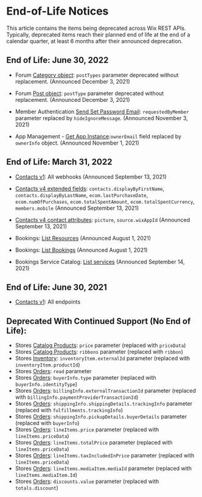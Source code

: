 # End-of-Life Notices

This article contains the items being deprecated across Wix REST APIs.
Typically, deprecated items reach their planned end of life at the end of a calendar quarter,
at least 6 months after their announced deprecation.

## End of Life: June 30, 2022

- Forum [Category object](https://dev.wix.com/api/rest/communities/wix-forum/category/category-object):
  `postTypes` parameter deprecated without replacement.
  (Announced December 3, 2021)

- Forum [Post object](https://dev.wix.com/api/rest/communities/wix-forum/post/post-object):
  `postType` parameter deprecated without replacement.
  (Announced December 3, 2021)

- Member Authentication [Send Set Password Email](https://dev.wix.com/api/rest/members/member-authentication/send-set-password-email):
  `requestedByMember` parameter replaced by `hideIgnoreMessage`.
  (Announced November 3, 2021)

- App Management - [Get App Instance](https://dev.wix.com/api/rest/app-management/apps/app-instance/get-app-instance):`ownerEmail` field replaced by `ownerInfo` object.
  (Announced November 1, 2021)

## End of Life: March 31, 2022

- [Contacts v1](https://dev.wix.com/api/rest/contacts/contacts): All webhooks
  (Announced September 13, 2021)

- [Contacts v4 extended fields](https://dev.wix.com/api/rest/contacts/contacts/sorting,-filtering,-and-searching#contacts_contacts_sorting,-filtering,-and-searching_extended-fields-filtering-sorting-and-searching):
  `contacts.displayByFirstName`, `contacts.displayByLastName`, `ecom.lastPurchaseDate`, `ecom.numOfPurchases`, `ecom.totalSpentAmount`, `ecom.totalSpentCurrency`, `members.mobile`
  (Announced September 13, 2021)

- [Contacts v4 contact attributes](https://dev.wix.com/api/rest/contacts/contacts/contacts-v4/contact-object):
  `picture`, `source.wixAppId`
  (Announced September 13, 2021)

- Bookings: [List Resources](https://dev.wix.com/api/rest/wix-bookings/resources/list-resources)
  (Announced August 1, 2021)

- Bookings: [List Bookings](https://dev.wix.com/api/rest/wix-bookings/bookings/bookings-reader/list-bookings) 
  (Announced August 1, 2021)

- Bookings Service Catalog: [List services](https://dev.wix.com/api/rest/wix-bookings/service-catalog/services/list-services)
  (Announced September 14, 2021)

## End of Life: June 30, 2021

- [Contacts v1](https://dev.wix.com/api/rest/contacts/contacts): All endpoints


## Deprecated With Continued Support (No End of Life):  
- Stores [Catalog Products](https://dev.wix.com/api/rest/wix-stores/catalog/products/product-object): `price` parameter (replaced with `priceData`)  
- Stores [Catalog Products](https://dev.wix.com/api/rest/wix-stores/catalog/products/product-object): `ribbons` parameter (replaced with `ribbon`)  
- Stores [Inventory](https://dev.wix.com/api/rest/wix-stores/inventory/get-inventory-variants): `inventoryItem.externalId` parameter (replaced with `inventoryItem.productId`)  
- Stores [Orders](https://dev.wix.com/api/rest/wix-stores/orders/order-object): `read` parameter  
- Stores [Orders](https://dev.wix.com/api/rest/wix-stores/orders/order-object): `buyerInfo.type` parameter (replaced with `buyerInfo.identityType`)  
- Stores [Orders](https://dev.wix.com/api/rest/wix-stores/orders/order-object): `billingInfo.externalTransactionId` parameter (replaced with `billingInfo.paymentProviderTransactionId`)  
- Stores [Orders](https://dev.wix.com/api/rest/wix-stores/orders/order-object): `shippingInfo.shippingDetails.trackingInfo` parameter (replaced with `fulfillments.trackingInfo`)  
- Stores [Orders](https://dev.wix.com/api/rest/wix-stores/orders/order-object): `shippingInfo.pickupDetails.buyerDetails` parameter (replaced with `buyerInfo`)  
- Stores [Orders](https://dev.wix.com/api/rest/wix-stores/orders/order-object): `lineItems.price` parameter (replaced with `lineItems.priceData`)  
- Stores [Orders](https://dev.wix.com/api/rest/wix-stores/orders/order-object): `lineItems.totalPrice` parameter (replaced with `lineItems.priceData`)  
- Stores [Orders](https://dev.wix.com/api/rest/wix-stores/orders/order-object): `lineItems.taxIncludedInPrice` parameter (replaced with `lineItems.priceData`)  
- Stores [Orders](https://dev.wix.com/api/rest/wix-stores/orders/order-object): `lineItems.mediaItem.mediaId` parameter (replaced with `lineItems.mediaItem.Id`)  
- Stores [Orders](https://dev.wix.com/api/rest/wix-stores/orders/order-object): `discounts.value` parameter (replaced with `totals.discount`)  

